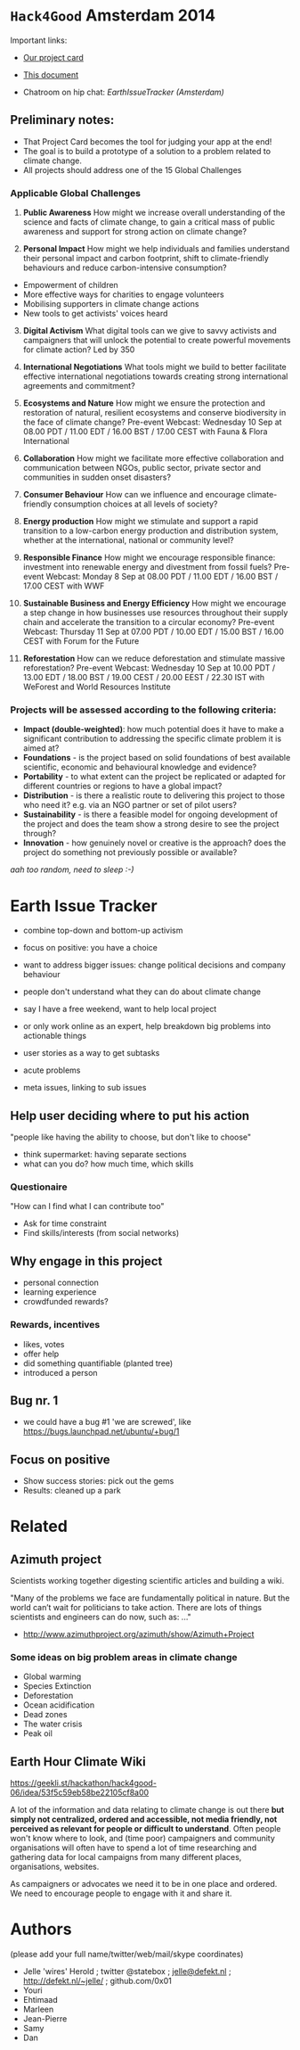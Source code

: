 # `Hack4Good` Amsterdam 2014

Important links:

- [Our project card](https://geekli.st/hackathon/hack4good-06/project/54136150df15d8671b562a6d)
- [This document](https://git.geekli.st/hack4good-2014/brainstorm/blob/master/README.md)

- Chatroom on hip chat: *EarthIssueTracker (Amsterdam)*

## Preliminary notes:

- That Project Card becomes the tool for judging your app at the end!
- The goal is to build a prototype of a solution to a problem related to climate change. 
- All projects should address one of the 15 Global Challenges

### Applicable Global Challenges

1. **Public Awareness**
How might we increase overall understanding of the science and facts of climate change, to gain a critical mass of public awareness and support for strong action on climate change?

2. **Personal Impact**
How might we help individuals and families understand their personal impact and carbon footprint, shift to climate-friendly behaviours and reduce carbon-intensive consumption? 

- Empowerment of children
- More effective ways for charities to engage volunteers
- Mobilising supporters in climate change actions
- New tools to get activists' voices heard

3. **Digital Activism**
What digital tools can we give to savvy activists and campaigners that will unlock the potential to create powerful movements for climate action? 
Led by 350

5. **International Negotiations**
What tools might we build to better facilitate effective international negotiations towards creating strong international agreements and commitment?

9. **Ecosystems and Nature**
How might we ensure the protection and restoration of natural, resilient ecosystems and conserve biodiversity in the face of climate change? 
Pre-event Webcast: Wednesday 10 Sep at 08.00 PDT / 11.00 EDT / 16.00 BST / 17.00 CEST with Fauna & Flora International

10. **Collaboration**
How might we facilitate more effective collaboration and communication between NGOs, public sector, private sector and communities in sudden onset disasters?

11. **Consumer Behaviour**
How can we influence and encourage climate-friendly consumption choices at all levels of society?

12. **Energy production**
How might we stimulate and support a rapid transition to a low-carbon energy production and distribution system, whether at the international, national or community level?

13. **Responsible Finance**
How might we encourage responsible finance: investment into renewable energy and divestment from fossil fuels? 
Pre-event Webcast: Monday 8 Sep at 08.00 PDT / 11.00 EDT / 16.00 BST / 17.00 CEST with WWF

14. **Sustainable Business and Energy Efficiency**
How might we encourage a step change in how businesses use resources throughout their supply chain and accelerate the transition to a circular economy? 
Pre-event Webcast: Thursday 11 Sep at 07.00 PDT / 10.00 EDT / 15.00 BST / 16.00 CEST with Forum for the Future

15. **Reforestation**
How can we reduce deforestation and stimulate massive reforestation? 
Pre-event Webcast: Wednesday 10 Sep at 10.00 PDT / 13.00 EDT / 18.00 BST / 19.00 CEST / 20.00 EEST / 22.30 IST with WeForest and World Resources Institute




### Projects will be assessed according to the following criteria:

* **Impact (double-weighted)**: how much potential does it have to make a significant contribution to addressing the specific climate problem it is aimed at?
* **Foundations** - is the project based on solid foundations of best available scientific, economic and behavioural knowledge and evidence?
* **Portability** - to what extent can the project be replicated or adapted for different countries or regions to have a global impact?
* **Distribution** - is there a realistic route to delivering this project to those who need it? e.g. via an NGO partner or set of pilot users?
* **Sustainability** - is there a feasible model for ongoing development of the project and does the team show a strong desire to see the project through?
* **Innovation** - how genuinely novel or creative is the approach? does the project do something not previously possible or available?


*aah too random, need to sleep :-)*

# Earth Issue Tracker

- combine top-down and bottom-up activism
- focus on positive: you have a choice
- want to address bigger issues: change political decisions and company behaviour

- people don't understand what they can do about climate change
- say I have a free weekend, want to help local project
- or only work online as an expert, help breakdown big problems into actionable things

- user stories as a way to get subtasks

- acute problems
- meta issues, linking to sub issues


## Help user deciding where to put his action

"people like having the ability to choose, but don't like to choose"

- think supermarket: having separate sections
- what can you do? how much time, which skills

### Questionaire

"How can I find what I can contribute too"

- Ask for time constraint
- Find skills/interests (from social networks)

## Why engage in this project

- personal connection
- learning experience
- crowdfunded rewards?


### Rewards, incentives

- likes, votes
- offer help
- did something quantifiable (planted tree)
- introduced a person


## Bug nr. 1

- we could have a bug #1 'we are screwed', like https://bugs.launchpad.net/ubuntu/+bug/1

## Focus on positive

- Show success stories: pick out the gems
- Results: cleaned up a park


# Related

## Azimuth project

Scientists working together digesting scientific articles and building a wiki.

"Many of the problems we face are fundamentally political in nature. But the world can’t wait for politicians to take action. There are lots of things scientists and engineers can do now, such as: ..."

- http://www.azimuthproject.org/azimuth/show/Azimuth+Project

### Some ideas on big problem areas in climate change

- Global warming
- Species Extinction
- Deforestation
- Ocean acidification
- Dead zones
- The water crisis
- Peak oil


## Earth Hour Climate Wiki

https://geekli.st/hackathon/hack4good-06/idea/53f5c59eb58be22105cf8a00

A lot of the information and data relating to climate change is out there **but simply not centralized, ordered and accessible, not media friendly, not perceived as relevant for people or difficult to understand**. Often people won't know where to look, and (time poor) campaigners and community organisations will often have to spend a lot of time researching and gathering data for local campaigns from many different places, organisations, websites.

As campaigners or advocates we need it to be in one place and ordered. We need to encourage people to engage with it and share it.



# Authors

(please add your full name/twitter/web/mail/skype coordinates)

- Jelle 'wires' Herold ; twitter @statebox ; jelle@defekt.nl ; http://defekt.nl/~jelle/ ; github.com/0x01
- Youri
- Ehtimaad
- Marleen
- Jean-Pierre
- Samy
- Dan

